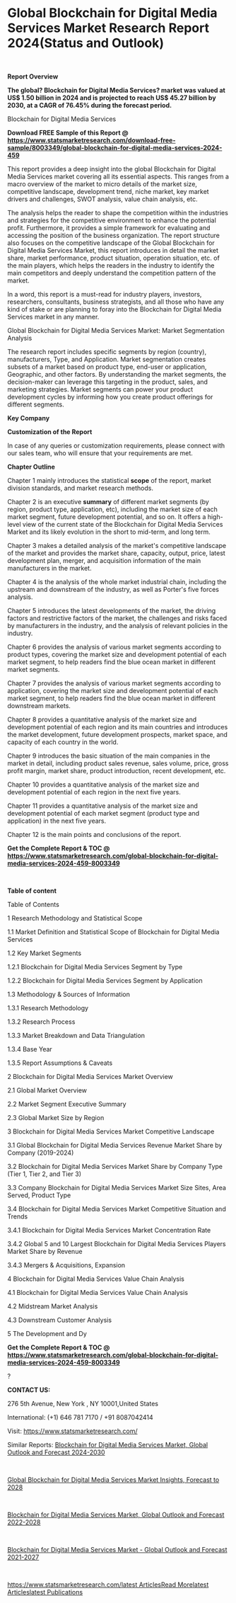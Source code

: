 <h1>Global Blockchain for Digital Media Services Market Research Report 2024(Status and Outlook)</h1><br/><p><strong>Report Overview</strong></p>
 
 
 
 <p><strong>The global? Blockchain for Digital Media Services</strong><strong>? market was valued at US$ 1.50 billion in 2024 and is projected to reach US$ 45.27 billion by 2030, at a <strong>CAGR</strong> of 76.45% during the forecast period.</strong></p>
 
 
 
 <p>Blockchain for Digital Media Services</p>
 
 
 
 <p><strong>Download FREE Sample of this Report @ <a href="https://www.statsmarketresearch.com/download-free-sample/8003349/global-blockchain-for-digital-media-services-2024-459">https://www.statsmarketresearch.com/download-free-sample/8003349/global-blockchain-for-digital-media-services-2024-459</a></strong></p>
 
 
 
 <p>This report provides a deep insight into the global Blockchain for Digital Media Services market covering all its essential aspects. This ranges from a macro overview of the market to micro details of the market size, competitive landscape, development trend, niche market, key market drivers and challenges, SWOT analysis, value chain analysis, etc.</p>
 
 
 
 <p>The analysis helps the reader to shape the competition within the industries and strategies for the competitive environment to enhance the potential profit. Furthermore, it provides a simple framework for evaluating and accessing the position of the business organization. The report structure also focuses on the competitive landscape of the Global Blockchain for Digital Media Services Market, this report introduces in detail the market share, market performance, product situation, operation situation, etc. of the main players, which helps the readers in the industry to identify the main competitors and deeply understand the competition pattern of the market.</p>
 
 
 
 <p>In a word, this report is a must-read for industry players, investors, researchers, consultants, business strategists, and all those who have any kind of stake or are planning to foray into the Blockchain for Digital Media Services market in any manner.</p>
 
 
 
 <p>Global Blockchain for Digital Media Services Market: Market Segmentation Analysis</p>
 
 
 
 <p>The research report includes specific segments by region (country), manufacturers, Type, and Application. Market segmentation creates subsets of a market based on product type, end-user or application, Geographic, and other factors. By understanding the market segments, the decision-maker can leverage this targeting in the product, sales, and marketing strategies. Market segments can power your product development cycles by informing how you create product offerings for different segments.</p>
 
 
 
 <p><strong>Key Company</strong></p>
 
 
 
 <p><strong>Customization of the Report</strong></p>
 
 
 
 <p>In case of any queries or customization requirements, please connect with our sales team, who will ensure that your requirements are met.</p>
 
 
 
 <p><strong>Chapter Outline</strong></p>
 
 
 
 <p>Chapter 1 mainly introduces the statistical <strong>scope</strong> of the report, market division standards, and market research methods.</p>
 
 
 
 <p>Chapter 2 is an executive <strong>summary</strong> of different market segments (by region, product type, application, etc), including the market size of each market segment, future development potential, and so on. It offers a high-level view of the current state of the Blockchain for Digital Media Services Market and its likely evolution in the short to mid-term, and long term.</p>
 
 
 
 <p>Chapter 3 makes a detailed analysis of the market&#39;s competitive landscape of the market and provides the market share, capacity, output, price, latest development plan, merger, and acquisition information of the main manufacturers in the market.</p>
 
 
 
 <p>Chapter 4 is the analysis of the whole market industrial chain, including the upstream and downstream of the industry, as well as Porter&#39;s five forces analysis.</p>
 
 
 
 <p>Chapter 5 introduces the latest developments of the market, the driving factors and restrictive factors of the market, the challenges and risks faced by manufacturers in the industry, and the analysis of relevant policies in the industry.</p>
 
 
 
 <p>Chapter 6 provides the analysis of various market segments according to product types, covering the market size and development potential of each market segment, to help readers find the blue ocean market in different market segments.</p>
 
 
 
 <p>Chapter 7 provides the analysis of various market segments according to application, covering the market size and development potential of each market segment, to help readers find the blue ocean market in different downstream markets.</p>
 
 
 
 <p>Chapter 8 provides a quantitative analysis of the market size and development potential of each region and its main countries and introduces the market development, future development prospects, market space, and capacity of each country in the world.</p>
 
 
 
 <p>Chapter 9 introduces the basic situation of the main companies in the market in detail, including product sales revenue, sales volume, price, gross profit margin, market share, product introduction, recent development, etc.</p>
 
 
 
 <p>Chapter 10 provides a quantitative analysis of the market size and development potential of each region in the next five years.</p>
 
 
 
 <p>Chapter 11 provides a quantitative analysis of the market size and development potential of each market segment (product type and application) in the next five years.</p>
 
 
 
 <p>Chapter 12 is the main points and conclusions of the report.</p>
 
 
 
 <div><b>Get the Complete Report & TOC @ <a href="https://www.statsmarketresearch.com/global-blockchain-for-digital-media-services-2024-459-8003349">https://www.statsmarketresearch.com/global-blockchain-for-digital-media-services-2024-459-8003349</a></b></div>
 
 
 
 <p><br />
 
 <b>Table of content</b></p>
 
 
 
 <p>Table of Contents<br />
 
 1 Research Methodology and Statistical Scope<br />
 
 1.1 Market Definition and Statistical Scope of Blockchain for Digital Media Services<br />
 
 1.2 Key Market Segments<br />
 
 1.2.1 Blockchain for Digital Media Services Segment by Type<br />
 
 1.2.2 Blockchain for Digital Media Services Segment by Application<br />
 
 1.3 Methodology & Sources of Information<br />
 
 1.3.1 Research Methodology<br />
 
 1.3.2 Research Process<br />
 
 1.3.3 Market Breakdown and Data Triangulation<br />
 
 1.3.4 Base Year<br />
 
 1.3.5 Report Assumptions & Caveats<br />
 
 2 Blockchain for Digital Media Services Market Overview<br />
 
 2.1 Global Market Overview<br />
 
 2.2 Market Segment Executive Summary<br />
 
 2.3 Global Market Size by Region<br />
 
 3 Blockchain for Digital Media Services Market Competitive Landscape<br />
 
 3.1 Global Blockchain for Digital Media Services Revenue Market Share by Company (2019-2024)<br />
 
 3.2 Blockchain for Digital Media Services Market Share by Company Type (Tier 1, Tier 2, and Tier 3)<br />
 
 3.3 Company Blockchain for Digital Media Services Market Size Sites, Area Served, Product Type<br />
 
 3.4 Blockchain for Digital Media Services Market Competitive Situation and Trends<br />
 
 3.4.1 Blockchain for Digital Media Services Market Concentration Rate<br />
 
 3.4.2 Global 5 and 10 Largest Blockchain for Digital Media Services Players Market Share by Revenue<br />
 
 3.4.3 Mergers & Acquisitions, Expansion<br />
 
 4 Blockchain for Digital Media Services Value Chain Analysis<br />
 
 4.1 Blockchain for Digital Media Services Value Chain Analysis<br />
 
 4.2 Midstream Market Analysis<br />
 
 4.3 Downstream Customer Analysis<br />
 
 5 The Development and Dy</p>
 
 
 
 <div><b>Get the Complete Report & TOC @ <a href="https://www.statsmarketresearch.com/global-blockchain-for-digital-media-services-2024-459-8003349">https://www.statsmarketresearch.com/global-blockchain-for-digital-media-services-2024-459-8003349</a></b></div>
 
 
 
 <p>? </p>
 
 
 
 <p><b>CONTACT US:</b><br />
 
 276 5th Avenue, New York , NY 10001,United States<br />
 
 International: (+1) 646 781 7170 / +91 8087042414<br />
 
 Visit: <a href="https://www.statsmarketresearch.com/">https://www.statsmarketresearch.com/</a><br />
 
 Similar Reports: <a href="https://www.statsmarketresearch.com/global-blockchain-for-digital-media-services-2024-459-8003349">Blockchain for Digital Media Services Market, Global Outlook and Forecast 2024-2030</a><br />
 
 <br />
 
 <a href="https://www.statsmarketresearch.com/global-blockchain-for-digital-media-services-2024-459-8003349">Global Blockchain for Digital Media Services Market Insights, Forecast to 2028</a><br />
 
 <br />
 
 <a href="https://www.statsmarketresearch.com/global-blockchain-for-digital-media-services-2024-459-8003349">Blockchain for Digital Media Services Market, Global Outlook and Forecast 2022-2028</a><br />
 
 <br />
 
 <a href="https://www.statsmarketresearch.com/global-blockchain-for-digital-media-services-2024-459-8003349">Blockchain for Digital Media Services Market - Global Outlook and Forecast 2021-2027</a><br />
 
 <br />
 
 <a href="https://gyeongbokgung.com">https://www.statsmarketresearch.com/</a><a href="https://hallyeomaritime.com">latest Articles</a><a href="https://jingwansa.com">Read More</a><a href="https://nguoiviet.jp/">latest Articles</a><a href="https://www.intelmarketresearch.com/">latest Publications</a></p>